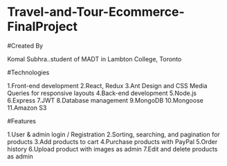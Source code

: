 # Travel-and-Tour-Ecommerce-FinalProject

#Created By

Komal Subhra..student of MADT in Lambton College, Toronto

#Technologies

1.Front-end development
2.React, Redux
3.Ant Design and CSS Media Queries for responsive layouts
4.Back-end development
5.Node.js
6.Express
7.JWT
8.Database management
9.MongoDB
10.Mongoose
11.Amazon S3

#Features

1.User & admin login / Registration
2.Sorting, searching, and pagination for products
3.Add products to cart
4.Purchase products with PayPal
5.Order history
6.Upload product with images as admin
7.Edit and delete products as admin
